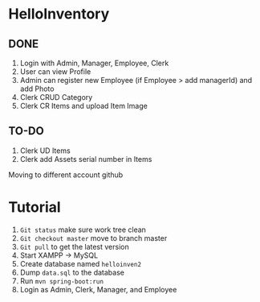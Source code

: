 # HelloInventory
## DONE
1. Login with Admin, Manager, Employee, Clerk
2. User can view Profile
3. Admin can register new Employee (if Employee > add managerId) and add Photo
4. Clerk CRUD Category
5. Clerk CR Items and upload Item Image

## TO-DO
1. Clerk UD Items
2. Clerk add Assets serial number in Items

Moving to different account github

# Tutorial
1. `Git status` make sure work tree clean
2. `Git checkout master` move to branch master
3. `Git pull` to get the latest version
4. Start XAMPP -> MySQL
5. Create database named `helloinven2`
6. Dump `data.sql` to the database
7. Run `mvn spring-boot:run`
8. Login as Admin, Clerk, Manager, and Employee
